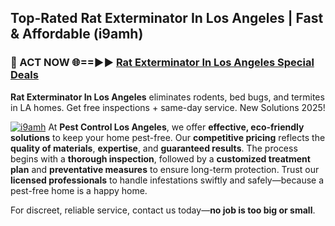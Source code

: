 ## Top-Rated Rat Exterminator In Los Angeles | Fast & Affordable (i9amh)

<h3>🐜 ACT NOW 🌐==►► <a href="https://tinyurl.com/yc7vsfwc" rel="nofollow">Rat Exterminator In Los Angeles Special Deals</a></h3>

**Rat Exterminator In Los Angeles** eliminates rodents, bed bugs, and termites in LA homes. Get free inspections + same-day service. New Solutions 2025!

[![i9amh](https://i.imgur.com/1VzRXn8.jpeg)](https://tinyurl.com/yc7vsfwc)
At **Pest Control Los Angeles**, we offer **effective, eco-friendly solutions** to keep your home pest-free. Our **competitive pricing** reflects the **quality of materials**, **expertise**, and **guaranteed results**. The process begins with a **thorough inspection**, followed by a **customized treatment plan** and **preventative measures** to ensure long-term protection. Trust our **licensed professionals** to handle infestations swiftly and safely—because a pest-free home is a happy home.  

For discreet, reliable service, contact us today—**no job is too big or small**.
